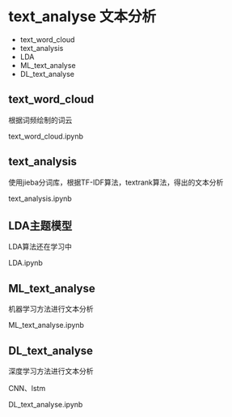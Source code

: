 # text_analyse 文本分析

* text_word_cloud
* text_analysis
* LDA
* ML_text_analyse
* DL_text_analyse

## text_word_cloud

根据词频绘制的词云

text_word_cloud.ipynb

## text_analysis

使用jieba分词库，根据TF-IDF算法，textrank算法，得出的文本分析

text_analysis.ipynb

## LDA主题模型

LDA算法还在学习中

LDA.ipynb

## ML_text_analyse

机器学习方法进行文本分析

ML_text_analyse.ipynb

## DL_text_analyse

深度学习方法进行文本分析

CNN、lstm

DL_text_analyse.ipynb

